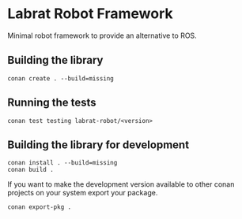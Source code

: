 # Labrat Robot Framework

Minimal robot framework to provide an alternative to ROS.

## Building the library
```
conan create . --build=missing
```

## Running the tests
```
conan test testing labrat-robot/<version>
```

## Building the library for development
```
conan install . --build=missing
conan build .
```

If you want to make the development version available to other conan projects on your system export your package.
```
conan export-pkg .
```
